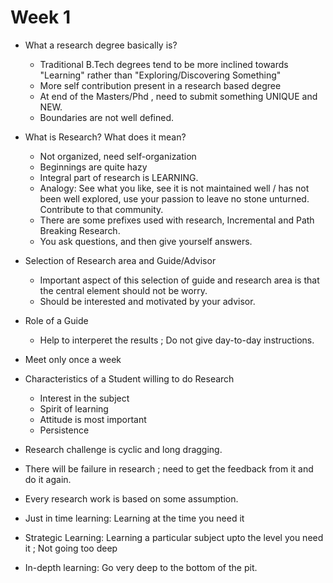 # Week 1 

- What a research degree basically is?
  - Traditional B.Tech degrees tend to be more inclined towards "Learning" rather than "Exploring/Discovering Something"
  - More self contribution present in a research based degree
  - At end of the Masters/Phd , need to submit something UNIQUE and NEW.
  - Boundaries are not well defined.

- What is Research? What does it mean?
  - Not organized, need self-organization
  - Beginnings are quite hazy
  - Integral part of research is LEARNING.
  - Analogy: See what you like, see it is not maintained well / has not been well explored, use your passion to leave no stone unturned. Contribute to that community.
  - There are some prefixes used with research, Incremental and Path Breaking Research.
  - You ask questions, and then give yourself answers.

- Selection of Research area and Guide/Advisor
   - Important aspect of this selection of guide and research area is that the central element should not be worry.
   - Should be interested and motivated by your advisor.
 
- Role of a Guide
  - Help to interperet the results ; Do not give day-to-day instructions.
 - Meet only once a week


- Characteristics of a Student willing to do Research
  - Interest in the subject
  - Spirit of learning
  - Attitude is most important
  - Persistence

- Research challenge is cyclic and long dragging.
- There will be failure in research ; need to get the feedback from it and do it again.
- Every research work is based on some assumption.


- Just in time learning: Learning at the time you need it
- Strategic Learning: Learning a particular subject upto the level you need it ; Not going too deep
- In-depth learning: Go very deep to the bottom of the pit.

 
